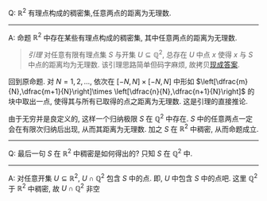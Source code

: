 Q: $\mathbb R^2$ 有理点构成的稠密集,任意两点的距离为无理数.

***

A: 命题 $\mathbb R^2$ 中存在某些有理点构成的稠密集, 其中任意两点的距离为无理数.

> *引理* 对任意有限有理点集 $S$ 与开集 $U\subseteq \mathbb Q^2$, 总存在 $U$ 中点 $x$ 使得 $x$ 与 $S$ 中点的距离均为无理数. 该引理思路简单但码字麻烦, 故拷贝[现成答案](https://math.stackexchange.com/questions/4361301/is-there-a-rational-point-in-a-given-open-set-such-that-the-distance-from-given?rq=1).

回到原命题. 对 $N=1,2,\ldots,$ 依次在 $[-N,N]\times [-N,N]$ 中形如 $\left[\dfrac{m}{N},\dfrac{m+1}{N}\right]\times \left[\dfrac{n}{N},\dfrac{n+1}{N}\right]$ 的块中取出一点, 使得其与所有已取得的点之距离为无理数. 这是引理的直接推论.

由于无穷并是良定义的, 这样一个归纳极限 $S$ 在 $\mathbb Q^2$ 中存在. $S$ 中的任意两点一定会在有限次归纳后出现, 从而其距离为无理数. 加之 $S$ 在 $\mathbb R^2$ 中稠密, 从而命题成立.

***

Q: 最后一句 $S$ 在 $\mathbb R^2$ 中稠密是如何得出的? 只知 $S$ 在 $\mathbb Q^2$ 中.

***

A: 对任意开集 $U\subseteq \mathbb R^2$, $U\cap \mathbb Q^2$ 包含 $S$ 中的点. 即, $U$ 中包含 $S$ 中的点吧. 这里 $\mathbb Q^2$ 于 $\mathbb R^2$ 中稠密, 故 $U\cap \mathbb Q^2$ 非空
